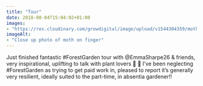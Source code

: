 ```yaml
---
title: "Tour"
date: 2018-08-04T15:04:02+01:00
images: 
- "https://res.cloudinary.com/growdigital/image/upload/v1544304359/moth-43125213484.jpg"
imageAlt: 
- "Close up photo of moth on finger"
---
```


Just finished fantastic #ForestGarden tour with @EmmaSharpe26 & friends, very inspirational, uplifting to talk with plant lovers 💚 🙂  I’ve been neglecting #ForestGarden as trying to get paid work in, pleased to report it’s generally very resilient, ideally suited to the part-time, in absentia gardener!!
